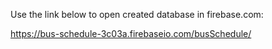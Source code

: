 Use the link below to open created database in firebase.com:

https://bus-schedule-3c03a.firebaseio.com/busSchedule/